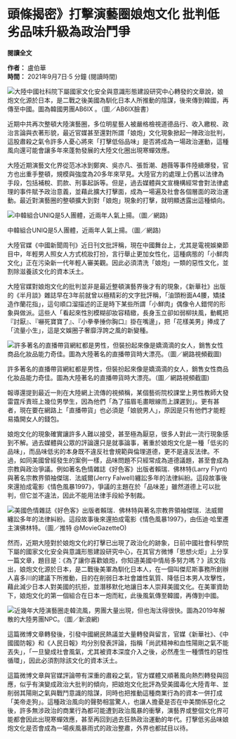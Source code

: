 # 頭條揭密》打擊演藝圈娘炮文化 批判低劣品味升級為政治鬥爭

**閱讀全文**

**作者：** 盧伯華  
**時間：** 2021年9月7日·5 分鐘 (閱讀時間)  

![大陸中國社科院下屬國家文化安全與意識形態建設研究中心轉發的文章說，娘炮文化源於日本，是二戰之後美國為馴化日本人所推動的陰謀，後來傳到韓國，再傳至中國。圖為韓國男團AB6IX 。（圖／AB6IX臉書）](https://s.yimg.com/ny/api/res/1.2/6vUbc6nt9UDdktyw3YlpEA--/YXBwaWQ9aGlnaGxhbmRlcjt3PTk2MDtoPTY0MDtjZj13ZWJw/https://media.zenfs.com/zh-tw/chinatimes.com.tw/1a01c9d0eb02bd3840100ceef04e6670)

近期中共再次整頓大陸演藝圈，多位明星藝人被嚴格檢視道德品行、收入繳稅、政治言論與衣著形貌，最近官媒甚至還對所謂「娘炮」文化現象掀起一陣政治批判，這股肅殺之氣令許多人憂心將來「打擊低俗品味」是否將成為一場政治運動，這種風向還可能會讓多年來蓬勃發展的大陸文化圈出現寒蟬效應。

大陸近期演藝文化界從范冰冰到鄭爽、吳亦凡、張哲潮、趙薇等事件陸續爆發，官方也出重手整頓，規模與強度為20多年來罕見。大陸官方的處理上仍舊以法律為手段，包括補稅、罰款、刑事起訴等。但是，過去媒體與文宣機構經常會對法律處理的事件賦予政治意義，並藉此擴大打擊面，成為一場遍及社會各個層面的政治運動。最近對演藝圈的整頓擴大到對「娘炮」現象的打擊，就明顯透露出這種傾向。

![中韓組合UNIQ是5人團體，近兩年人氣上揚。（圖／網路)](https://s.yimg.com/ny/api/res/1.2/F.dh.RgnwVbA73zPIemHQg--/YXBwaWQ9aGlnaGxhbmRlcjt3PTk2MDtoPTU2MjtjZj13ZWJw/https://media.zenfs.com/zh-tw/chinatimes.com.tw/b85cd5d7c74186dc862098952a733d94)

中韓組合UNIQ是5人團體，近兩年人氣上揚。（圖／網路)

大陸官媒《中國新聞周刊》近日刊文批評稱，現在中國舞台上，尤其是電視娛樂節目中，年輕男人照女人方式梳妝打扮，言行舉止更加女性化，這種病態的「小鮮肉文化」正在污染新一代年輕人審美觀。因此必須清洗「娘炮」一類的惡性文化，並割除滋養該文化的資本沃土。

大陸官媒對娘炮文化的批判並非是最近整頓演藝界後才有的現象，《新華社》出版的《半月談》雜誌早在3年前就曾以極精彩的文字批評稱，「油頭粉面A4腰，矯揉造作蘭花指」，這句順口溜描述的正是時下某些所謂「小鮮肉」偶像令人錯愕的形象與做派。這些人「看起來性別模糊卻妝容精緻，長身玉立卻如弱柳扶風，動輒把『討厭』、『嚇死寶寶了』、『小拳拳捶你胸口』掛在嘴邊」，把「花樣美男」捧成了「流量小生」，這是文娛圈子奢靡浮誇之風的新變種。

![許多著名的直播帶貨網紅都是男性，但裝扮起來像是嬌滴滴的女人，銷售女性商品化妝品能力奇佳。圖為大陸著名的直播帶貨時大漂亮。（圖／網路視頻截圖)](https://s.yimg.com/ny/api/res/1.2/b1L2_8ZsgvGRmRB.w02fuA--/YXBwaWQ9aGlnaGxhbmRlcjt3PTk2MDtoPTk2MDtjZj13ZWJw/https://media.zenfs.com/zh-tw/chinatimes.com.tw/9c877ac852483c72817f9c2cb5bd6b89)

許多著名的直播帶貨網紅都是男性，但裝扮起來像是嬌滴滴的女人，銷售女性商品化妝品能力奇佳。圖為大陸著名的直播帶貨時大漂亮。（圖／網路視頻截圖)

報導還提到最近一則在大陸網上流傳的視頻稱，某個藝術院校課堂上男性教師大發雷霆斥責班上幾位男學生，因為他們「為了描眉毛畫眼線而上課遲到」。更有甚者，現在要在網路上「直播帶貨」也必須是「娘貌男人」，原因是只有他們才能輕易撬開女人的錢包。

娘炮文化的現象確實讓許多人難以接受，甚至極為厭惡，很多人對此一流行現象感到不解。過去媒體與公眾的評論還只是就事論事，著重於娘炮文化是一種「低劣的品味」，而品味低劣的本身既不違反社會規範與倫理道德，更不是違反法律。不過，如同美國曾經發生的案例一樣，品味問題不只經常成為道德議題，甚至會成為宗教與政治爭議。例如著名色情雜誌《好色客》出版者賴瑞．佛林特(Larry Flynt)與著名宗教界領袖傑瑞．法威爾(Jerry Falwell)纏訟多年的法律糾紛。這段故事後來還拍成電影《情色風暴1997》，爭議的主題在於「品味差」雖然道德上可以批判，但它並不違法，因此不能用法律手段給予制裁。

![美國色情雜誌《好色客》出版者賴瑞．佛林特與著名宗教界領袖傑瑞．法威爾纏訟多年的法律糾紛。這段故事後來還拍成電影《情色風暴1997》，由伍迪·哈里遷主演佛林特。（圖／推特 @MovieGazetteO)](https://s.yimg.com/ny/api/res/1.2/NG5L5zu4jCVPS4h.dMAuRA--/YXBwaWQ9aGlnaGxhbmRlcjt3PTcwNTtoPTM5NjtjZj13ZWJw/https://media.zenfs.com/zh-tw/chinatimes.com.tw/4f27e154aa79c055a6a482bfa0424ef4)

然而，近期大陸對於娘炮文化的打擊已出現了政治化的跡象，日前中國社會科學院下屬的國家文化安全與意識形態建設研究中心，在其官方微博「思想火炬」上分享一篇文章，題目是：《為了讓你喜歡娘炮，你知道美國中情局多努力嗎？》該文指出，娘炮文化源於日本，是二戰後美軍為馴化日本人，在一個叫傑尼斯事務所創辦人喜多川的建議下所推動，目的在削弱日本社會雄性氣質、降低日本男人攻擊性，藉此減少日本人對美國的抗拒，並潛移默化地讓日本人崇拜美國文化。在美軍資助下，娘炮文化的第一個組合在日本一炮而紅，此後風氣傳至韓國，再傳到中國。

![近幾年大陸演藝圈走韓流風，男團大量出現，但也淘汰得很快。圖為2019年解散的大陸男團NPC。（圖／新浪網)](https://s.yimg.com/ny/api/res/1.2/HH40rtnunzZXZHRIedZADA--/YXBwaWQ9aGlnaGxhbmRlcjt3PTcwNTtoPTQyMztjZj13ZWJw/https://media.zenfs.com/zh-tw/chinatimes.com.tw/d4b22b52d50b174017e443c93c5dee86)

這篇微博文章轉發後，引發中國網民熱議並大量轉發與留言，官媒《新華社》、《中國國防報》和《人民日報》均分別發表評論，指稱「尚武精神和血性陽剛之氣不能丟失」，「一旦變成社會風氣，尤其被資本深度介入之後，必然產生一種慣性的惡性循環」，因此必須割除該文化的資本沃土。

這篇微博文章與官媒評論帶有深重的肅殺之氣，官方媒體又順著風向熱烈轉發與回應，似乎有演變成政治大批判的傾向，把娘炮文化批評為受美國毒化大陸青年、並削弱其陽剛之氣與戰鬥意識的陰謀，同時也把推動這種商業行為的資本一併打成「美帝走狗」。這種政治風向的聲勢相當驚人，也讓人擔憂是否在中美關係惡化之後，許多無涉政治的商業行為都可能遭到政治風暴的衝擊，演藝界或整個文化界可能都會因此出現寒蟬效應，甚至再回到過去狂熱政治運動的年代。打擊低劣品味娘炮文化是否會成為一場疾風暴雨式的政治整肅，外界也都拭目以待。